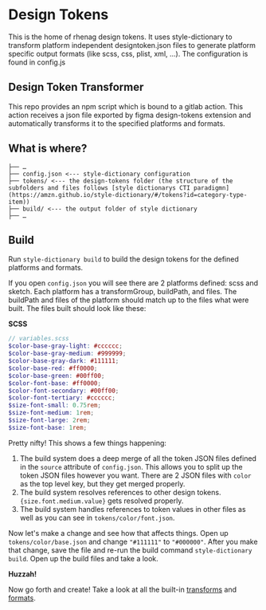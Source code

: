 # Design Tokens

This is the home of rhenag design tokens.
It uses style-dictionary to transform platform independent designtoken.json files to generate platform specific output formats (like scss, css, plist, xml, ...). The configuration is found in config.js

## Design Token Transformer

This repo provides an npm script which is bound to a gitlab action. This action receives a json file exported by figma design-tokens extension and automatically transforms it to the specified platforms and formats.

## What is where?

```
├── …
├── config.json <--- style-dictionary configuration
├── tokens/ <--- the design-tokens folder (the structure of the subfolders and files follows [style dictionarys CTI paradigmn](https://amzn.github.io/style-dictionary/#/tokens?id=category-type-item))
├── build/ <--- the output folder of style dictionary
├── …
```

## Build

Run `style-dictionary build` to build the design tokens for the defined platforms and formats.

If you open `config.json` you will see there are 2 platforms defined: scss and sketch. Each platform has a transformGroup, buildPath, and files. The buildPath and files of the platform should match up to the files what were built. The files built should look like these:

**SCSS**

```scss
// variables.scss
$color-base-gray-light: #cccccc;
$color-base-gray-medium: #999999;
$color-base-gray-dark: #111111;
$color-base-red: #ff0000;
$color-base-green: #00ff00;
$color-font-base: #ff0000;
$color-font-secondary: #00ff00;
$color-font-tertiary: #cccccc;
$size-font-small: 0.75rem;
$size-font-medium: 1rem;
$size-font-large: 2rem;
$size-font-base: 1rem;
```

Pretty nifty! This shows a few things happening:

1. The build system does a deep merge of all the token JSON files defined in the `source` attribute of `config.json`. This allows you to split up the token JSON files however you want. There are 2 JSON files with `color` as the top level key, but they get merged properly.
2. The build system resolves references to other design tokens. `{size.font.medium.value}` gets resolved properly.
3. The build system handles references to token values in other files as well as you can see in `tokens/color/font.json`.

Now let's make a change and see how that affects things. Open up `tokens/color/base.json` and change `"#111111"` to `"#000000"`. After you make that change, save the file and re-run the build command `style-dictionary build`. Open up the build files and take a look.

**Huzzah!**

Now go forth and create! Take a look at all the built-in [transforms](https://amzn.github.io/style-dictionary/#/transforms?id=pre-defined-transforms) and [formats](https://amzn.github.io/style-dictionary/#/formats?id=pre-defined-formats).
